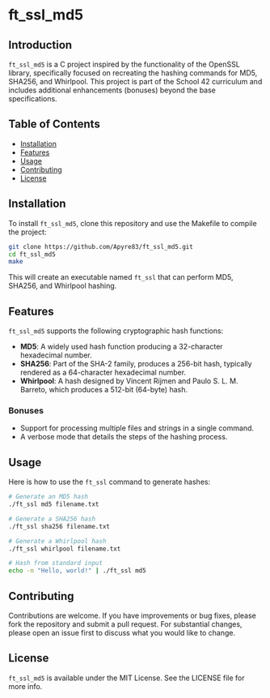 # ft_ssl_md5

## Introduction
`ft_ssl_md5` is a C project inspired by the functionality of the OpenSSL library, specifically focused on recreating the hashing commands for MD5, SHA256, and Whirlpool. This project is part of the School 42 curriculum and includes additional enhancements (bonuses) beyond the base specifications.

## Table of Contents
- [Installation](#installation)
- [Features](#features)
- [Usage](#usage)
- [Contributing](#contributing)
- [License](#license)

## Installation

To install `ft_ssl_md5`, clone this repository and use the Makefile to compile the project:

```bash
git clone https://github.com/Apyre83/ft_ssl_md5.git
cd ft_ssl_md5
make
```

This will create an executable named `ft_ssl` that can perform MD5, SHA256, and Whirlpool hashing.

## Features

`ft_ssl_md5` supports the following cryptographic hash functions:

- **MD5**: A widely used hash function producing a 32-character hexadecimal number.
- **SHA256**: Part of the SHA-2 family, produces a 256-bit hash, typically rendered as a 64-character hexadecimal number.
- **Whirlpool**: A hash designed by Vincent Rijmen and Paulo S. L. M. Barreto, which produces a 512-bit (64-byte) hash.

### Bonuses
- Support for processing multiple files and strings in a single command.
- A verbose mode that details the steps of the hashing process.

## Usage

Here is how to use the `ft_ssl` command to generate hashes:

```bash
# Generate an MD5 hash
./ft_ssl md5 filename.txt

# Generate a SHA256 hash
./ft_ssl sha256 filename.txt

# Generate a Whirlpool hash
./ft_ssl whirlpool filename.txt

# Hash from standard input
echo -n "Hello, world!" | ./ft_ssl md5
```

## Contributing

Contributions are welcome. If you have improvements or bug fixes, please fork the repository and submit a pull request. For substantial changes, please open an issue first to discuss what you would like to change.

## License

`ft_ssl_md5` is available under the MIT License. See the LICENSE file for more info.